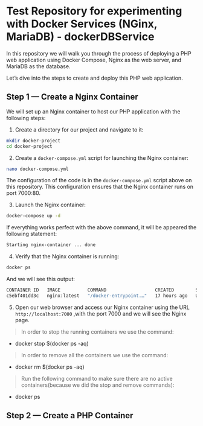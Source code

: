 # Test Repository for experimenting with Docker Services (NGinx, MariaDB) - dockerDBService

In this repository we will walk you through the process of deploying a PHP web application using Docker Compose, Nginx as the web server, and MariaDB as the database.

Let’s dive into the steps to create and deploy this PHP web application.

## Step 1 — Create a Nginx Container

We will set up an Nginx container to host our PHP application with the following steps:

1. Create a directory for our project and navigate to it:
```bash
mkdir docker-project
cd docker-project
```

2. Create a `docker-compose.yml` script for launching the Nginx container:
```bash
nano docker-compose.yml
```
The configuration of the code is in the `docker-compose.yml` script above on this repository.
This configuration ensures that the Nginx container runs on port 7000:80.

3. Launch the Nginx container:
```bash
docker-compose up -d
```
If everything works perfect with the above command, it will be appeared the following statement:
```bash
Starting nginx-container ... done
```

4. Verify that the Nginx container is running:
```bash
docker ps
```
And we will see this output:
```bash
CONTAINER ID   IMAGE          COMMAND                  CREATED        STATUS         PORTS                                   NAMES
c5ebf401dd3c   nginx:latest   "/docker-entrypoint.…"   17 hours ago   Up 5 minutes   0.0.0.0:7000->80/tcp, :::7000->80/tcp   nginx-container
```

5. Open our web browser and access our Nginx container using the URL `http://localhost:7000` ,with the port 7000 and we will see the Nginx page.
   
>In order to stop the running containers we use the command:
- docker stop $(docker ps -aq)
>In order to remove all the containers we use the command:
- docker rm $(docker ps -aq)
>Run the following command to make sure there are no active containers(because we did the stop and remove commands):
- docker ps

## Step 2 — Create a PHP Container









